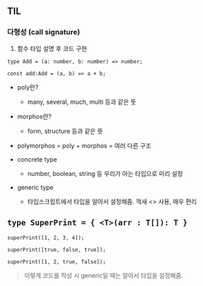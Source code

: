 ## TIL

### 다형성 (call signature)

1. 함수 타입 설명 후 코드 구현

`type Add = (a: number, b: number) => number;`

`const add:Add = (a, b) => a + b;`

- poly란?
  - many, several, much, multi 등과 같은 뜻
- morphos란?
  - form, structure 등과 같은 뜻
- polymorphos = poly + morphos = 여러 다른 구조


- concrete type
  - number, boolean, string 등 우리가 아는 타입으로 미리 설정
- generic type
  - 타입스크립트에서 타입을 알아서 설정해줌. 꺽새 <> 사용, 매우 편리
  
`type SuperPrint = {
    <T>(arr : T[]): T
}`
-

`superPrint([1, 2, 3, 4]);`

`superPrint([true, false, true]);`

`superPrint([1, 2, true, false]);`

> 이렇게 코드를 작성 시 generic일 때는 알아서 타입을 설정해줌. 

